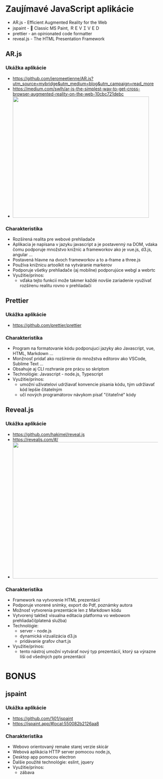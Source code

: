 # Zaujímavé JavaScript aplikácie

- AR.js - Efficient Augmented Reality for the Web
- jspaint - 🎨 Classic MS Paint, ＲＥＶＩＶＥＤ
- prettier - an opinionated code formatter
- reveal.js - The HTML Presentation Framework

## AR.js

### Ukážka aplikácie

- <https://github.com/jeromeetienne/AR.js?utm_source=mybridge&utm_medium=blog&utm_campaign=read_more>
- <https://medium.com/swlh/ar-js-the-simplest-way-to-get-cross-browser-augmented-reality-on-the-web-10cbc721debc>
- <img src="https://cdn.dribbble.com/users/503378/screenshots/3757952/watch-2.5.gif"  width="450" height="400" />

### Charakteristika

- Rozšírená realita pre webové prehliadače
- Aplikacia je napísana v jazyku javascript a je postavenný na DOM, vdaka čomu podporuje množstvo knižníc a frameworkov ako je vue.js, d3.js, angular ...
- Postavená hlavne na dvoch frameworkov a to a-frame a three.js
- Používa knižnicu artoolkit na vytváranie markerov
- Podporuje všetky prehliadače (aj mobilne) podporujúce webgl a webrtc
- Využitie/prínos:
  - vďaka tejto funkcií može takmer každé novšie zariadenie využívať rozšírenu realitu rovno v prehliadači

## Prettier

### Ukážka aplikácie

- <https://github.com/prettier/prettier>

### Charakteristika

- Program na formatovanie kódu podporujuci jazyky ako Javascript, vue, HTML, Markdown ...
- Monžnosť pridať ako rozšírenie do množstva editorov ako VSCode, Sublime Text ...
- Obsahuje aj CLI rozhranie pre prácu so skriptom
- Technológie: Javascript - node.js, Typescript
- Využitie/prínos:
  - umožní uživatelovi udržiavať konvencie písania kódu, tým udržiavať kód lepšie čitatelným
  - učí nových programátorov návykom písať "čitateľné" kódy

## Reveal.js

### Ukážka aplikácie

- <https://github.com/hakimel/reveal.js>
- <https://revealjs.com/#/>
- <img src="https://static.slid.es/support/reveal.js-vertical-slides.gif" width="700" height="450" />

### Charakteristika

- Framework na vytvorenie HTML prezentácií
- Podporuje vnorené snímky, export do Pdf, poznámky autora
- Možnosť vytvorenia prezentácie len z Markdown kódu
- Vytvorený taktiež visualna editacia platforma vo webowom prehliadači(platená služba)
- Technológie:
  - server - node.js
  - dynamická vizualizácia d3.js
  - pridávanie grafov chart.js
- Využitie/prínos:
  - tento nástroj umožní vytvárať nový typ prezentácií, ktorý sa výrazne líši od všedných pptx prezentácií

# BONUS

## jspaint

### Ukážka aplikácie

- <https://github.com/1j01/jspaint>
- <https://jspaint.app/#local:550082b2126aa8>

### Charakteristika

- Webovo orientovaný remake starej verzie skicár
- Webová aplikácia HTTP server pomocou node.js,
- Desktop app pomocou electron
- Ďalšie použité technológie: eslint, jquery
- Využitie/prínos:
  - zábava
